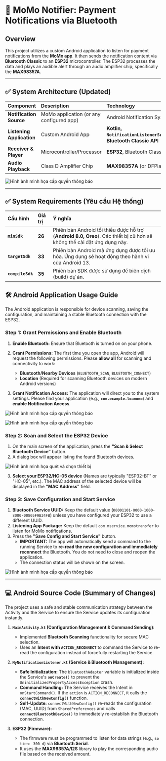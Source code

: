 # 🔔 MoMo Notifier: Payment Notifications via Bluetooth

## Overview

This project utilizes a custom Android application to listen for payment notifications from the **MoMo app**. It then sends the notification content via **Bluetooth Classic** to an **ESP32** microcontroller. The ESP32 processes the data and plays an audible alert through an audio amplifier chip, specifically the **MAX98357A**.

---

## ✅ System Architecture (Updated)

| Component | Description | Technology |
| :--- | :--- | :--- |
| **Notification Source** | MoMo application (or any configured app) | Android Notification System |
| **Listening Application** | Custom Android App | **Kotlin, `NotificationListenerService`, Bluetooth Classic API** |
| **Receiver & Player** | Microcontroller/Processor | **ESP32**, Bluetooth Classic |
| **Audio Playback** | Class D Amplifier Chip | **MAX98357A** (or DFPlayer) |

![Hình ảnh minh họa cấp quyền thông báo](docs/AppDemo.png)

---

## ✅ System Requirements (Yêu cầu Hệ thống)

| Cấu hình | Giá trị | Ý nghĩa |
| :--- | :--- | :--- |
| **`minSdk`** | **26** | Phiên bản Android tối thiểu được hỗ trợ (**Android 8.0, Oreo**). Các thiết bị cũ hơn sẽ không thể cài đặt ứng dụng này. |
| **`targetSdk`** | **33** | Phiên bản Android mà ứng dụng được tối ưu hóa. Ứng dụng sẽ hoạt động theo hành vi của Android 13. |
| **`compileSdk`** | **35** | Phiên bản SDK được sử dụng để biên dịch (build) dự án. |


## 🛠️ Android Application Usage Guide

The Android application is responsible for device scanning, saving the configuration, and maintaining a stable Bluetooth connection with the ESP32.

### Step 1: Grant Permissions and Enable Bluetooth

1.  **Enable Bluetooth:** Ensure that Bluetooth is turned on on your phone.
2.  **Grant Permissions:** The first time you open the app, Android will request the following permissions. Please **allow all** for scanning and connectivity to work:
    * **Bluetooth/Nearby Devices** (`BLUETOOTH_SCAN`, `BLUETOOTH_CONNECT`)
    * **Location** (Required for scanning Bluetooth devices on modern Android versions)

3.  **Grant Notification Access:** The application will direct you to the system settings. Please find your application (e.g., **`com.example.loamomo`**) and **enable Notification Access**.

![Hình ảnh minh họa cấp quyền thông báo](docs/GrantPermissions.png)

![Hình ảnh minh họa cấp quyền thông báo](docs/GrantPermissions_2.png)

### Step 2: Scan and Select the ESP32 Device

1.  On the main screen of the application, press the **"Scan & Select Bluetooth Device"** button.
2.  A dialog box will appear listing the found Bluetooth devices.

![Hình ảnh minh họa quét và chọn thiết bị](docs/ScanBluetoothDevice.png)

3.  **Select your ESP32/HC-05 device** (Names are typically "ESP32-BT" or "HC-05", etc.). The MAC address of the selected device will be displayed in the **"MAC Address"** field.

### Step 3: Save Configuration and Start Service

1.  **Bluetooth Service UUID:** Keep the default value (`00001101-0000-1000-8000-00805F9B34FB`) unless you have configured your ESP32 to use a different UUID.
2.  **Listening App Package:** Keep the default `com.mservice.momotransfer` to listen for MoMo notifications.
3.  Press the **"Save Config and Start Service"** button.
    * **IMPORTANT:** The app will automatically send a command to the running Service to **re-read the new configuration and immediately reconnect** the Bluetooth. You do not need to close and reopen the application.
    * The connection status will be shown on the screen.

![Hình ảnh minh họa cấp quyền thông báo](docs/SaveAndStartService.png)

---

## 💻 Android Source Code (Summary of Changes)

The project uses a safe and stable communication strategy between the Activity and the Service to ensure the Service updates its configuration instantly.

1.  **`MainActivity.kt` (Configuration Management & Command Sending):**
    * Implemented **Bluetooth Scanning** functionality for secure MAC selection.
    * Uses an **Intent with `ACTION_RECONNECT`** to command the Service to re-read the configuration instead of forcefully restarting the Service.

2.  **`MyNotificationListener.kt` (Service & Bluetooth Management):**
    * **Safe Initialization:** The `bluetoothAdapter` variable is initialized inside the Service's **`onCreate()`** to prevent the `UninitializedPropertyAccessException` crash.
    * **Command Handling:** The Service receives the Intent in `onStartCommand()`. If the `action` is `ACTION_RECONNECT`, it calls the **`connectWithNewConfig()`** function.
    * **Self-Update:** `connectWithNewConfig()` re-reads the configuration (MAC, UUID) from `SharedPreferences` and calls **`connectBluetoothDevice()`** to immediately re-establish the Bluetooth connection.

3.  **ESP32 (Firmware):**
    * The firmware must be programmed to listen for data strings (e.g., `so tien: 300 d`) via **Bluetooth Serial**.
    * It uses the **MAX98357A/I2S** library to play the corresponding audio file based on the received amount.
